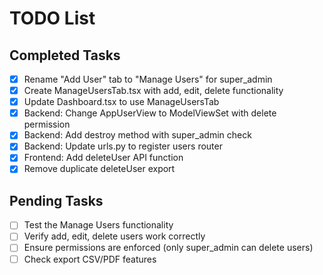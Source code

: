 # TODO List

## Completed Tasks

- [x] Rename "Add User" tab to "Manage Users" for super_admin
- [x] Create ManageUsersTab.tsx with add, edit, delete functionality
- [x] Update Dashboard.tsx to use ManageUsersTab
- [x] Backend: Change AppUserView to ModelViewSet with delete permission
- [x] Backend: Add destroy method with super_admin check
- [x] Backend: Update urls.py to register users router
- [x] Frontend: Add deleteUser API function
- [x] Remove duplicate deleteUser export

## Pending Tasks

- [ ] Test the Manage Users functionality
- [ ] Verify add, edit, delete users work correctly
- [ ] Ensure permissions are enforced (only super_admin can delete users)
- [ ] Check export CSV/PDF features
